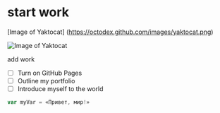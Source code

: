 # start work

[Image of Yaktocat]
(https://octodex.github.com/images/yaktocat.png)

![Image of Yaktocat](https://octodex.github.com/images/yaktocat.png)

add work
- [ ] Turn on GitHub Pages
- [ ] Outline my portfolio
- [ ] Introduce myself to the world
      
```javascript
var myVar = «Привет, мир!»
